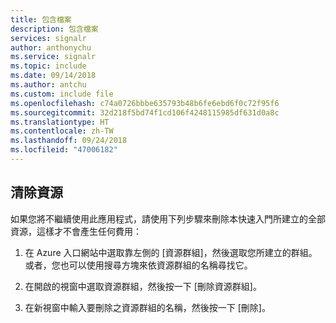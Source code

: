```yaml
---
title: 包含檔案
description: 包含檔案
services: signalr
author: anthonychu
ms.service: signalr
ms.topic: include
ms.date: 09/14/2018
ms.author: antchu
ms.custom: include file
ms.openlocfilehash: c74a0726bbbe635793b48b6fe6ebd6f0c72f95f6
ms.sourcegitcommit: 32d218f5bd74f1cd106f4248115985df631d0a8c
ms.translationtype: HT
ms.contentlocale: zh-TW
ms.lasthandoff: 09/24/2018
ms.locfileid: "47006182"
---
```

## <a name="clean-up-resources"></a>清除資源

如果您將不繼續使用此應用程式，請使用下列步驟來刪除本快速入門所建立的全部資源，這樣才不會產生任何費用：

1. 在 Azure 入口網站中選取靠左側的 [資源群組]，然後選取您所建立的群組。 或者，您也可以使用搜尋方塊來依資源群組的名稱尋找它。

1. 在開啟的視窗中選取資源群組，然後按一下 [刪除資源群組]。

1. 在新視窗中輸入要刪除之資源群組的名稱，然後按一下 [刪除]。

